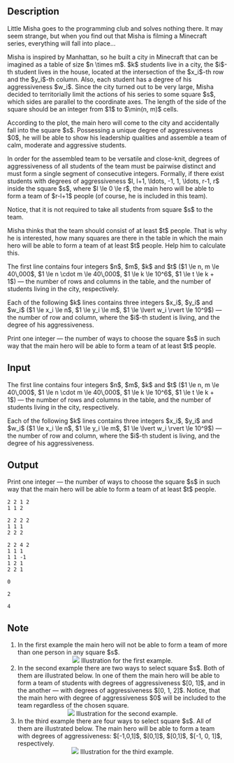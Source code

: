 ## Description

<div><p>Little Misha goes to the programming club and solves nothing there. It may seem strange, but when you find out that Misha is filming a Minecraft series, everything will fall into place...</p><p>Misha is inspired by Manhattan, so he built a city in Minecraft that can be imagined as a table of size $n \times m$. $k$ students live in a city, the $i$-th student lives in the house, located at the intersection of the $x_i$-th row and the $y_i$-th column. Also, each student has a degree of his aggressiveness $w_i$. Since the city turned out to be very large, Misha decided to territorially limit the actions of his series to some square $s$, which sides are parallel to the coordinate axes. The length of the side of the square should be an integer from $1$ to $\min(n, m)$ cells.</p><p>According to the plot, the main hero will come to the city and accidentally fall into the square $s$. Possessing a unique degree of aggressiveness $0$, he will be able to show his leadership qualities and assemble a team of calm, moderate and aggressive students.</p><p>In order for the assembled team to be versatile and close-knit, degrees of aggressiveness of all students of the team must be pairwise distinct and must form a single segment of consecutive integers. Formally, if <span class="tex-font-style-bf">there exist</span> students with degrees of aggressiveness $l, l+1, \ldots, -1, 1, \ldots, r-1, r$ inside the square $s$, where $l \le 0 \le r$, the main hero will be able to form a team of $r-l+1$ people (of course, he is included in this team).</p><p><span class="tex-font-style-bf">Notice</span>, that it is not required to take all students from square $s$ to the team.</p><p>Misha thinks that the team should consist of at least $t$ people. That is why he is interested, how many squares are there in the table in which the main hero will be able to form a team of at least $t$ people. Help him to calculate this.</p></div><div class="input-specification"><p>The first line contains four integers $n$, $m$, $k$ and $t$ ($1 \le n, m \le 40\,000$, $1 \le n \cdot m \le 40\,000$, $1 \le k \le 10^6$, $1 \le t \le k + 1$)&nbsp;— the number of rows and columns in the table, and the number of students living in the city, respectively.</p><p>Each of the following $k$ lines contains three integers $x_i$, $y_i$ and $w_i$ ($1 \le x_i \le n$, $1 \le y_i \le m$, $1 \le \lvert w_i \rvert \le 10^9$)&nbsp;— the number of row and column, where the $i$-th student is living, and the degree of his aggressiveness.</p></div><div class="output-specification"><p>Print one integer&nbsp;— the number of ways to choose the square $s$ in such way that the main hero will be able to form a team of at least $t$ people.</p></div>

## Input

<p>The first line contains four integers $n$, $m$, $k$ and $t$ ($1 \le n, m \le 40\,000$, $1 \le n \cdot m \le 40\,000$, $1 \le k \le 10^6$, $1 \le t \le k + 1$)&nbsp;— the number of rows and columns in the table, and the number of students living in the city, respectively.</p><p>Each of the following $k$ lines contains three integers $x_i$, $y_i$ and $w_i$ ($1 \le x_i \le n$, $1 \le y_i \le m$, $1 \le \lvert w_i \rvert \le 10^9$)&nbsp;— the number of row and column, where the $i$-th student is living, and the degree of his aggressiveness.</p>

## Output

<p>Print one integer&nbsp;— the number of ways to choose the square $s$ in such way that the main hero will be able to form a team of at least $t$ people.</p>





```input1
2 2 1 2
1 1 2
```




```input2
2 2 2 2
1 1 1
2 2 2
```




```input3
2 2 4 2
1 1 1
1 1 -1
1 2 1
2 2 1
```




```output1
0
```




```output2
2
```




```output3
4
```



## Note

<ol> <li> In the first example the main hero will not be able to form a team of more than one person in any square $s$. <center> <img class="tex-graphics" src="file://k2CHNDui.png" style="max-width: 100.0%;max-height: 100.0%;">   <span class="tex-font-size-small">Illustration for the first example.</span> </center> </li><li> In the second example there are two ways to select square $s$. Both of them are illustrated below. In one of them the main hero will be able to form a team of students with degrees of aggressiveness $[0, 1]$, and in the another&nbsp;— with degrees of aggressiveness $[0, 1, 2]$. Notice, that the main hero with degree of aggressiveness $0$ will be included to the team regardless of the chosen square. <center> <img class="tex-graphics" src="file://g1KPl4E2.png" style="max-width: 100.0%;max-height: 100.0%;">   <span class="tex-font-size-small">Illustration for the second example.</span> </center> </li><li> In the third example there are four ways to select square $s$. All of them are illustrated below. The main hero will be able to form a team with degrees of aggressiveness: $[-1,0,1]$, $[0,1]$, $[0,1]$, $[-1, 0, 1]$, respectively. <center> <img class="tex-graphics" src="file://PdCChAIs.png" style="max-width: 100.0%;max-height: 100.0%;">   <span class="tex-font-size-small">Illustration for the third example.</span> </center> </li></ol>
